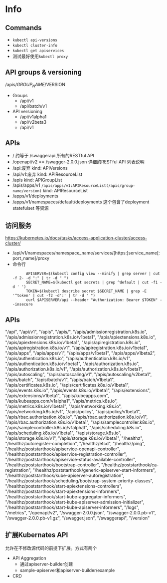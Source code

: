 # Info
## Commands
- `kubectl api-versions`
- `kubectl cluster-info`
- `kubectl get apiservices`
- 测试最好使用`kubectl proxy`
## API groups & versioning
/apis/$GROUP_NAME/$VERSION
- Groups
  - /api/v1
  - /api/batch/v1
- API versioning
  - /api/v1alpha1
  - /api/v2beta3
  - /api/v1
## APIs
- /  约等于 /swaggerapi
    所有的RESTful API
- /openapi/v2 == /swagger-2.0.0.json
    详细的RESTful API 列表说明
- /api:废弃
    kind: APIVersions
- /api/v1:废弃
    kind: APIResourceList
- /apis 
    kind: APIGroupList
- /apis/apps/v1
    `/apis/apps/v1:APIResourceList(/apis/group-name/version)`
    kind: APIResourceList
- /apps/v1/deployments
- /apps/v1/namespaces/default/deployments
    这个包含了deployment statefulset 等资源
## 访问服务
https://kubernetes.io/docs/tasks/access-application-cluster/access-cluster/
- /api/v1/namespaces/namespace_name/services/[https:]service_name[:port_name]/proxy
- 命令行
  ```
        APISERVER=$(kubectl config view --minify | grep server | cut -f 2- -d ":" | tr -d " ")
        SECRET_NAME=$(kubectl get secrets | grep ^default | cut -f1 -d ' ')
        TOKEN=$(kubectl describe secret $SECRET_NAME | grep -E '^token' | cut -f2 -d':' | tr -d " ")
        curl $APISERVER/api --header "Authorization: Bearer $TOKEN" --insecure
  ```
## APIs
"/api",
"/api/v1",
"/apis",
"/apis/",
"/apis/admissionregistration.k8s.io",
"/apis/admissionregistration.k8s.io/v1beta1",
"/apis/apiextensions.k8s.io",
"/apis/apiextensions.k8s.io/v1beta1",
"/apis/apiregistration.k8s.io",
"/apis/apiregistration.k8s.io/v1",
"/apis/apiregistration.k8s.io/v1beta1",
"/apis/apps",
"/apis/apps/v1",
"/apis/apps/v1beta1",
"/apis/apps/v1beta2",
"/apis/authentication.k8s.io",
"/apis/authentication.k8s.io/v1",
"/apis/authentication.k8s.io/v1beta1",
"/apis/authorization.k8s.io",
"/apis/authorization.k8s.io/v1",
"/apis/authorization.k8s.io/v1beta1",
"/apis/autoscaling",
"/apis/autoscaling/v1",
"/apis/autoscaling/v2beta1",
"/apis/batch",
"/apis/batch/v1",
"/apis/batch/v1beta1",
"/apis/certificates.k8s.io",
"/apis/certificates.k8s.io/v1beta1",
"/apis/events.k8s.io",
"/apis/events.k8s.io/v1beta1",
"/apis/extensions",
"/apis/extensions/v1beta1",
"/apis/kubeapps.com",
"/apis/kubeapps.com/v1alpha1",
"/apis/metrics.k8s.io",
"/apis/metrics.k8s.io/v1beta1",
"/apis/networking.k8s.io",
"/apis/networking.k8s.io/v1",
"/apis/policy",
"/apis/policy/v1beta1",
"/apis/rbac.authorization.k8s.io",
"/apis/rbac.authorization.k8s.io/v1",
"/apis/rbac.authorization.k8s.io/v1beta1",
"/apis/samplecontroller.k8s.io",
"/apis/samplecontroller.k8s.io/v1alpha1",
"/apis/scheduling.k8s.io",
"/apis/scheduling.k8s.io/v1beta1",
"/apis/storage.k8s.io",
"/apis/storage.k8s.io/v1",
"/apis/storage.k8s.io/v1beta1",
"/healthz",
"/healthz/autoregister-completion",
"/healthz/etcd",
"/healthz/ping",
"/healthz/poststarthook/apiservice-openapi-controller",
"/healthz/poststarthook/apiservice-registration-controller",
"/healthz/poststarthook/apiservice-status-available-controller",
"/healthz/poststarthook/bootstrap-controller",
"/healthz/poststarthook/ca-registration",
"/healthz/poststarthook/generic-apiserver-start-informers",
"/healthz/poststarthook/kube-apiserver-autoregistration",
"/healthz/poststarthook/scheduling/bootstrap-system-priority-classes",
"/healthz/poststarthook/start-apiextensions-controllers",
"/healthz/poststarthook/start-apiextensions-informers",
"/healthz/poststarthook/start-kube-aggregator-informers",
"/healthz/poststarthook/start-kube-apiserver-admission-initializer",
"/healthz/poststarthook/start-kube-apiserver-informers",
"/logs",
"/metrics",
"/openapi/v2",
"/swagger-2.0.0.json",
"/swagger-2.0.0.pb-v1",
"/swagger-2.0.0.pb-v1.gz",
"/swagger.json",
"/swaggerapi",
"/version"

## 扩展Kubernates API
允许在不修改源代码的前提下扩展。方式有两个
- API Aggregation
  - 通过apiserver-builder创建
  - sample-apiserver和apiserver-builder/example
- CRD

